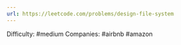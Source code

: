 ```yaml
---
url: https://leetcode.com/problems/design-file-system
---
```


Difficulty: #medium
Companies: #airbnb #amazon